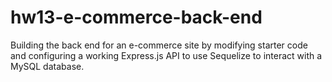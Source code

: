 # hw13-e-commerce-back-end
Building the back end for an e-commerce site by modifying starter code and configuring a working Express.js API to use Sequelize to interact with a MySQL database.
